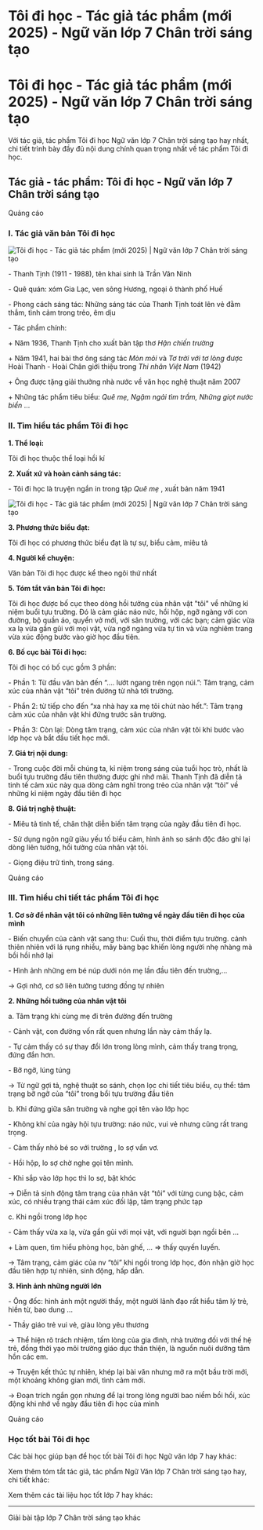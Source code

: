 # Tôi đi học - Tác giả tác phẩm (mới 2025) - Ngữ văn lớp 7 Chân trời sáng tạo

# Tôi đi học - Tác giả tác phẩm (mới 2025) - Ngữ văn lớp 7 Chân trời sáng tạo

Với tác giả, tác phẩm Tôi đi học Ngữ văn lớp 7 Chân trời sáng tạo hay nhất, chi tiết trình bày đầy đủ nội dung chính quan trọng nhất về tác phẩm Tôi đi học.

## Tác giả - tác phẩm: Tôi đi học - Ngữ văn lớp 7 Chân trời sáng tạo

Quảng cáo

### **I. Tác giả văn bản Tôi đi học**

![Tôi đi học - Tác giả tác phẩm \(mới 2025\) | Ngữ văn lớp 7 Chân trời sáng tạo](https://vietjack.com/soan-van-lop-7-ct/images/tac-gia-tac-pham-toi-di-hoc.PNG)

\- Thanh Tịnh (1911 - 1988), tên khai sinh là Trần Văn Ninh

\- Quê quán: xóm Gia Lạc, ven sông Hương, ngoại ô thành phố Huế

\- Phong cách sáng tác: Những sáng tác của Thanh Tịnh toát lên vẻ đằm thắm, tình cảm trong trẻo, êm dịu

\- Tác phẩm chính:

\+ Năm 1936, Thanh Tịnh cho xuất bản tập thơ _Hận chiến trường_

\+ Năm 1941, hai bài thơ ông sáng tác _Mòn mỏi_ và _Tơ trời với tơ lòng_ được Hoài Thanh - Hoài Chân giới thiệu trong _Thi nhân Việt Nam_ (1942)

\+ Ông được tặng giải thưởng nhà nước về văn học nghệ thuật năm 2007

\+ Những tác phẩm tiêu biểu: _Quê mẹ, Ngậm ngải tìm trầm, Những giọt nước biển_ …

### **II. Tìm hiểu tác phẩm Tôi đi học**

**1\. Thể loại:**

Tôi đi học thuộc thể loại hồi kí

**2\. Xuất xứ và hoàn cảnh sáng tác:**

\- Tôi đi học là truyện ngắn in trong tập _Quê mẹ_ , xuất bản năm 1941

![Tôi đi học - Tác giả tác phẩm \(mới 2025\) | Ngữ văn lớp 7 Chân trời sáng tạo](https://vietjack.com/soan-van-lop-7-ct/images/tac-gia-tac-pham-toi-di-hoc-1.PNG)

**3\. Phương thức biểu đạt:**

Tôi đi học có phương thức biểu đạt là tự sự, biểu cảm, miêu tả

**4\. Người kể chuyện:**

Văn bản Tôi đi học được kể theo ngôi thứ nhất

**5\. Tóm tắt văn bản Tôi đi học:**

Tôi đi học được bố cục theo dòng hồi tưởng của nhân vật "tôi" về những kỉ niệm buổi tựu trường. Đó là cảm giác náo nức, hồi hộp, ngỡ ngàng với con đường, bộ quần áo, quyển vở mới, với sân trường, với các bạn; cảm giác vừa xa lạ vừa gần gũi với mọi vật, vừa ngỡ ngàng vừa tự tin và vừa nghiêm trang vừa xúc động bước vào giờ học đầu tiên.

**6\. Bố cục bài Tôi đi học:**

Tôi đi học có bố cục gồm 3 phần:

\- Phần 1: Từ đầu văn bản đến “…. lướt ngang trên ngọn núi.”: Tâm trạng, cảm xúc của nhân vật “tôi” trên đường từ nhà tới trường.

\- Phần 2: từ tiếp cho đến “xa nhà hay xa mẹ tôi chút nào hết.”: Tâm trạng cảm xúc của nhân vật khi đứng trước sân trường.

\- Phần 3: Còn lại: Dòng tâm trạng, cảm xúc của nhân vật tôi khi bước vào lớp học và bắt đầu tiết học mới.

**7\. Giá trị nội dung:**

\- Trong cuộc đời mỗi chúng ta, kỉ niệm trong sáng của tuổi học trò, nhất là buổi tựu trường đầu tiên thường được ghi nhớ mãi. Thanh Tịnh đã diễn tả tinh tế cảm xúc này qua dòng cảm nghĩ trong trẻo của nhân vật “tôi” về những kỉ niệm ngày đầu tiên đi học

**8\. Giá trị nghệ thuật:**

\- Miêu tả tinh tế, chân thật diễn biến tâm trạng của ngày đầu tiên đi học.

\- Sử dụng ngôn ngữ giàu yếu tố biểu cảm, hình ảnh so sánh độc đáo ghi lại dòng liên tưởng, hồi tưởng của nhân vật tôi.

\- Giọng điệu trữ tình, trong sáng.

Quảng cáo

### **III. Tìm hiểu chi tiết tác phẩm Tôi đi học**

**1\. Cơ sở để nhân vật tôi có những liên tưởng về ngày đầu tiên đi học của mình**

\- Biến chuyển của cảnh vật sang thu: Cuối thu, thời điểm tựu trường. cảnh thiên nhiên với lá rụng nhiều, mây bàng bạc khiến lòng người nhẹ nhàng mà bồi hồi nhớ lại

\- Hình ảnh những em bé núp dưới nón mẹ lần đầu tiên đến trường,…

→ Gợi nhớ, cơ sở liên tưởng tương đồng tự nhiên

**2\. Những hồi tưởng của nhân vật tôi**

a. Tâm trạng khi cùng mẹ đi trên đường đến trường

\- Cảnh vật, con đường vốn rất quen nhưng lần này cảm thấy lạ.

\- Tự cảm thấy có sự thay đổi lớn trong lòng mình, cảm thấy trang trọng, đứng đắn hơn.

\- Bỡ ngỡ, lúng túng

→ Từ ngữ gợi tả, nghệ thuật so sánh, chọn lọc chi tiết tiêu biểu, cụ thể: tâm trạng bỡ ngỡ của “tôi” trong bổi tựu trường đầu tiên

b. Khi đứng giữa sân trường và nghe gọi tên vào lớp học

\- Không khí của ngày hội tựu trường: náo nức, vui vẻ nhưng cũng rất trang trọng.

\- Cảm thấy nhỏ bé so với trường , lo sợ vẩn vơ.

\- Hồi hộp, lo sợ chờ nghe gọi tên mình.

\- Khi sắp vào lớp học thì lo sợ, bật khóc

→ Diễn tả sinh động tâm trạng của nhân vật “tôi” với từng cung bậc, cảm xúc, có nhiều trạng thái cảm xúc đối lập, tâm trạng phức tạp

c. Khi ngồi trong lớp học

\- Cảm thấy vừa xa lạ, vừa gần gũi với mọi vật, với nguời bạn ngồi bên …

\+ Làm quen, tìm hiểu phòng học, bàn ghế, … ⇒ thấy quyến luyến.

→ Tâm trạng, cảm giác của nv “tôi” khi ngồi trong lớp học, đón nhận giờ học đầu tiên hợp tự nhiên, sinh động, hấp dẫn.

**3\. Hình ảnh những người lớn**

\- Ông đốc: hình ảnh một người thầy, một người lãnh đạo rất hiểu tâm lý trẻ, hiền từ, bao dung …

\- Thầy giáo trẻ vui vẻ, giàu lòng yêu thương

→ Thể hiện rõ trách nhiệm, tấm lòng của gia đình, nhà trường đối với thế hệ trẻ, đồng thời yạo môi trường giáo dục thân thiện, là nguồn nuôi dưỡng tâm hồn các em.

→ Truyện kết thúc tự nhiên, khép lại bài văn nhưng mở ra một bầu trời mới, một khoảng không gian mới, tình cảm mới.

→ Đoạn trích ngắn gọn nhưng để lại trong lòng người bao niềm bồi hồi, xúc động khi nhớ về ngày đầu tiên đi học của mình

Quảng cáo

### **Học tốt bài Tôi đi học**

Các bài học giúp bạn để học tốt bài Tôi đi học Ngữ văn lớp 7 hay khác:

Xem thêm tóm tắt tác giả, tác phẩm Ngữ Văn lớp 7 Chân trời sáng tạo hay, chi tiết khác:

Xem thêm các tài liệu học tốt lớp 7 hay khác:

* * *

Giải bài tập lớp 7 Chân trời sáng tạo khác
